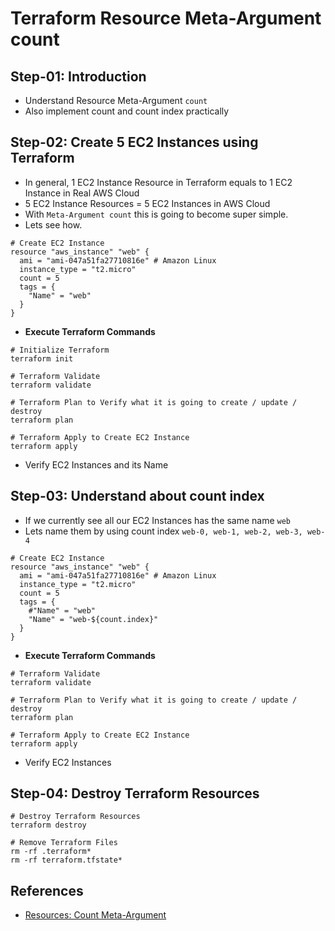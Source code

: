 
# Terraform Resource Meta-Argument count

## Step-01: Introduction
- Understand Resource Meta-Argument `count`
- Also implement count and count index practically 

## Step-02: Create 5 EC2 Instances using Terraform
- In general, 1 EC2 Instance Resource in Terraform equals to 1 EC2 Instance in Real AWS Cloud
- 5 EC2 Instance Resources = 5 EC2 Instances in AWS Cloud
- With `Meta-Argument count` this is going to become super simple. 
- Lets see how. 
```t
# Create EC2 Instance
resource "aws_instance" "web" {
  ami = "ami-047a51fa27710816e" # Amazon Linux
  instance_type = "t2.micro"
  count = 5
  tags = {
    "Name" = "web"
  }
}
```
- **Execute Terraform Commands**
```t
# Initialize Terraform
terraform init

# Terraform Validate
terraform validate

# Terraform Plan to Verify what it is going to create / update / destroy
terraform plan

# Terraform Apply to Create EC2 Instance
terraform apply 
```
- Verify EC2 Instances and its Name


## Step-03: Understand about count index
- If we currently see all our EC2 Instances has the same name `web`
- Lets name them by using count index `web-0, web-1, web-2, web-3, web-4`
```t
# Create EC2 Instance
resource "aws_instance" "web" {
  ami = "ami-047a51fa27710816e" # Amazon Linux
  instance_type = "t2.micro"
  count = 5
  tags = {
    #"Name" = "web"
    "Name" = "web-${count.index}"
  }
}
```
- **Execute Terraform Commands**
```t
# Terraform Validate
terraform validate

# Terraform Plan to Verify what it is going to create / update / destroy
terraform plan

# Terraform Apply to Create EC2 Instance
terraform apply 
```
- Verify EC2 Instances


## Step-04: Destroy Terraform Resources
```t
# Destroy Terraform Resources
terraform destroy

# Remove Terraform Files
rm -rf .terraform*
rm -rf terraform.tfstate*
```

## References
- [Resources: Count Meta-Argument](https://www.terraform.io/docs/language/meta-arguments/count.html)
